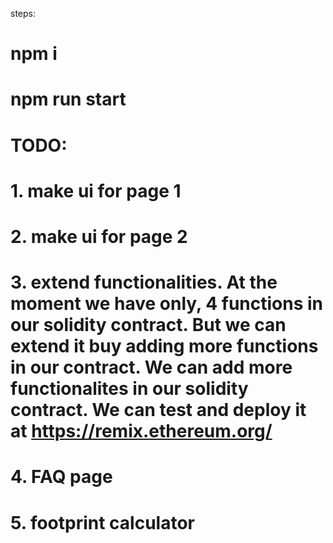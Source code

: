 steps:

# npm i
# npm run start

# TODO:
# 1. make ui for page 1
# 2. make ui for page 2
# 3. extend functionalities. At the moment we have only, 4 functions in our solidity contract. But we can extend it buy adding more functions in our  contract. We can add more functionalites in our solidity contract. We can test and deploy it at https://remix.ethereum.org/ 
# 4. FAQ page
# 5. footprint calculator
